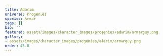 ```yaml
---
title: Adarim
universe: Progenies
species: Armar
tags: []
bio: ''
featured: assets/images/character_images/progenies/adarim/armarguy.png
gallery:
- assets/images/character_images/progenies/adarim/armarguy.png
order: 45.0
---
```



